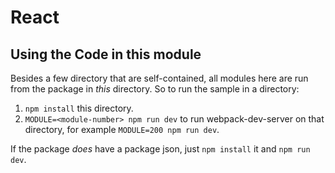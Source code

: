 React
=====

Using the Code in this module
-----------------------------

Besides a few directory that are self-contained, all modules here are run from the package in _this_ directory.
So to run the sample in a directory:

1. `npm install` this directory.
1. `MODULE=<module-number> npm run dev` to run webpack-dev-server on that directory, for example
   `MODULE=200 npm run dev`.

If the package _does_ have a package json, just `npm install` it and `npm run dev`.
